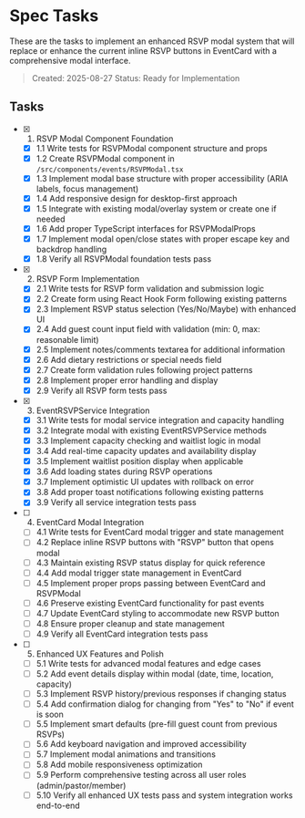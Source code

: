 # Spec Tasks

These are the tasks to implement an enhanced RSVP modal system that will replace or enhance the current inline RSVP buttons in EventCard with a comprehensive modal interface.

> Created: 2025-08-27
> Status: Ready for Implementation

## Tasks

- [x] 1. RSVP Modal Component Foundation
  - [x] 1.1 Write tests for RSVPModal component structure and props
  - [x] 1.2 Create RSVPModal component in `/src/components/events/RSVPModal.tsx`
  - [x] 1.3 Implement modal base structure with proper accessibility (ARIA labels, focus management)
  - [x] 1.4 Add responsive design for desktop-first approach
  - [x] 1.5 Integrate with existing modal/overlay system or create one if needed
  - [x] 1.6 Add proper TypeScript interfaces for RSVPModalProps
  - [x] 1.7 Implement modal open/close states with proper escape key and backdrop handling
  - [x] 1.8 Verify all RSVPModal foundation tests pass

- [x] 2. RSVP Form Implementation
  - [x] 2.1 Write tests for RSVP form validation and submission logic
  - [x] 2.2 Create form using React Hook Form following existing patterns
  - [x] 2.3 Implement RSVP status selection (Yes/No/Maybe) with enhanced UI
  - [x] 2.4 Add guest count input field with validation (min: 0, max: reasonable limit)
  - [x] 2.5 Implement notes/comments textarea for additional information
  - [x] 2.6 Add dietary restrictions or special needs field
  - [x] 2.7 Create form validation rules following project patterns
  - [x] 2.8 Implement proper error handling and display
  - [x] 2.9 Verify all RSVP form tests pass

- [x] 3. EventRSVPService Integration
  - [x] 3.1 Write tests for modal service integration and capacity handling
  - [x] 3.2 Integrate modal with existing EventRSVPService methods
  - [x] 3.3 Implement capacity checking and waitlist logic in modal
  - [x] 3.4 Add real-time capacity updates and availability display
  - [x] 3.5 Implement waitlist position display when applicable
  - [x] 3.6 Add loading states during RSVP operations
  - [x] 3.7 Implement optimistic UI updates with rollback on error
  - [x] 3.8 Add proper toast notifications following existing patterns
  - [x] 3.9 Verify all service integration tests pass

- [ ] 4. EventCard Modal Integration
  - [ ] 4.1 Write tests for EventCard modal trigger and state management
  - [ ] 4.2 Replace inline RSVP buttons with "RSVP" button that opens modal
  - [ ] 4.3 Maintain existing RSVP status display for quick reference
  - [ ] 4.4 Add modal trigger state management in EventCard
  - [ ] 4.5 Implement proper props passing between EventCard and RSVPModal
  - [ ] 4.6 Preserve existing EventCard functionality for past events
  - [ ] 4.7 Update EventCard styling to accommodate new RSVP button
  - [ ] 4.8 Ensure proper cleanup and state management
  - [ ] 4.9 Verify all EventCard integration tests pass

- [ ] 5. Enhanced UX Features and Polish
  - [ ] 5.1 Write tests for advanced modal features and edge cases
  - [ ] 5.2 Add event details display within modal (date, time, location, capacity)
  - [ ] 5.3 Implement RSVP history/previous responses if changing status
  - [ ] 5.4 Add confirmation dialog for changing from "Yes" to "No" if event is soon
  - [ ] 5.5 Implement smart defaults (pre-fill guest count from previous RSVPs)
  - [ ] 5.6 Add keyboard navigation and improved accessibility
  - [ ] 5.7 Implement modal animations and transitions
  - [ ] 5.8 Add mobile responsiveness optimization
  - [ ] 5.9 Perform comprehensive testing across all user roles (admin/pastor/member)
  - [ ] 5.10 Verify all enhanced UX tests pass and system integration works end-to-end